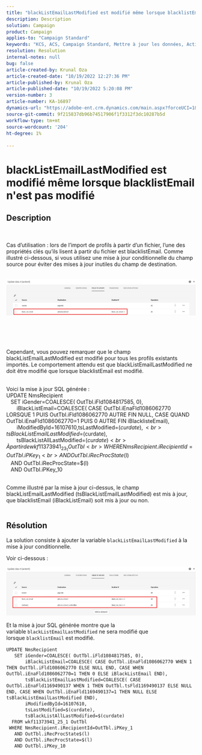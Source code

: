 ```yaml
---
title: "blackListEmailLastModified est modifié même lorsque blacklistEmail n'est pas modifié"
description: Description
solution: Campaign
product: Campaign
applies-to: "Campaign Standard"
keywords: "KCS, ACS, Campaign Standard, Mettre à jour les données, Activé si, blacklistEmail, blackListEmailLastModified"
resolution: Resolution
internal-notes: null
bug: false
article-created-by: Krunal Oza
article-created-date: "10/19/2022 12:27:36 PM"
article-published-by: Krunal Oza
article-published-date: "10/19/2022 5:20:08 PM"
version-number: 3
article-number: KA-16897
dynamics-url: "https://adobe-ent.crm.dynamics.com/main.aspx?forceUCI=1&pagetype=entityrecord&etn=knowledgearticle&id=632ed366-a94f-ed11-bba2-00224808679b"
source-git-commit: 9f215837db96b74517906f1f3312f3dc10287b5d
workflow-type: tm+mt
source-wordcount: '204'
ht-degree: 1%

---
```


# blackListEmailLastModified est modifié même lorsque blacklistEmail n&#39;est pas modifié

## Description

 <br><br>Cas d’utilisation : lors de l’import de profils à partir d’un fichier, l’une des propriétés clés qu’ils lisent à partir du fichier est blacklistEmail. Comme illustré ci-dessous, si vous utilisez une mise à jour conditionnelle du champ source pour éviter des mises à jour inutiles du champ de destination.

<br>![](assets/___642ed366-a94f-ed11-bba2-00224808679b___.jpeg)<br><br> <br><br> <br><br>Cependant, vous pouvez remarquer que le champ blackListEmailLastModified est modifié pour tous les profils existants importés. Le comportement attendu est que blackListEmailLastModified ne doit être modifié que lorsque blacklistEmail est modifié.

<br>Voici la mise à jour SQL générée :
<br>UPDATE NmsRecipient 
<br>   SET iGender=COALESCE( OutTbl.iFld1084817585, 0),
<br>       iBlackListEmail=COALESCE( CASE OutTbl.iEnaFld1086062770 LORSQUE 1 PUIS OutTbl.iFld1086062770 AUTRE FIN NULL, CASE QUAND OutTbl.iEnaFld1086062770=1 PUIS 0 AUTRE FIN iBlacklisteEmail),
<br>       iModifiedById=16107610,tsLastModified=$(curdate),
<br>       tsBlackListEmailLastModified=$(curdate),
<br>       tsBlackListAllLastModified=$(curdate) 
<br>  À partir de wkf11373941_23_1 OutTbl 
<br> WHERE NmsRecipient.iRecipientId=OutTbl.iPKey_1 
<br>   AND OutTbl.iRecProcState$(l) 
<br>   AND OutTbl.iRecProcState=$(l) 
<br>   AND OutTbl.iPKey_10


<br>Comme illustré par la mise à jour ci-dessus, le champ blackListEmailLastModified (tsBlackListEmailLastModified) est mis à jour, que blacklistEmail (iBlackListEmail) soit mis à jour ou non.
<br> 

## Résolution


La solution consiste à ajouter la variable `blackListEmailLastModified` à la mise à jour conditionnelle.

Voir ci-dessous :

![](assets/46d6b7ee-ab97-eb11-b1ac-002248093c2a.png)

Et la mise à jour SQL générée montre que la variable `blackListEmailLastModified` ne sera modifié que lorsque `blacklistEmail` est modifié.




```
UPDATE NmsRecipient 
   SET iGender=COALESCE( OutTbl.iFld1084817585, 0),
       iBlackListEmail=COALESCE( CASE OutTbl.iEnaFld1086062770 WHEN 1 THEN OutTbl.iFld1086062770 ELSE NULL END, CASE WHEN OutTbl.iEnaFld1086062770=1 THEN 0 ELSE iBlackListEmail END),
       tsBlackListEmailLastModified=COALESCE( CASE OutTbl.iEnaFld1169490137 WHEN 1 THEN OutTbl.tsFld1169490137 ELSE NULL END, CASE WHEN OutTbl.iEnaFld1169490137=1 THEN NULL ELSE tsBlackListEmailLastModified END),
       iModifiedById=16107610,
       tsLastModified=$(curdate),
       tsBlackListAllLastModified=$(curdate) 
  FROM wkf11373941_25_1 OutTbl 
 WHERE NmsRecipient.iRecipientId=OutTbl.iPKey_1 
   AND OutTbl.iRecProcState$(l) 
   AND OutTbl.iRecProcState=$(l) 
   AND OutTbl.iPKey_10
```



